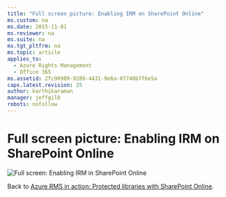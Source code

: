 ```yaml
---
title: "Full screen picture: Enabling IRM on SharePoint Online"
ms.custom: na
ms.date: 2015-11-01
ms.reviewer: na
ms.suite: na
ms.tgt_pltfrm: na
ms.topic: article
applies_to: 
  - Azure Rights Management
  - Office 365
ms.assetid: 2fc90989-9289-4431-9e6a-07740b7f6e5a
caps.latest.revision: 25
author: karthikaraman
manager: jeffgilb
robots: nofollow
---
```

# Full screen picture: Enabling IRM on SharePoint Online
![Full screen: Enabling IRM in SharePoint Online](../../ems/AADRightsMgmt/media/AzRMS_StoryboardSPO_1.png "AzRMS_StoryboardSPO_1")

Back to [Azure RMS in action: Protected libraries with SharePoint Online](http://technet.microsoft.com/library/jj585026.aspx#BKMK_Example_SharePoint).


